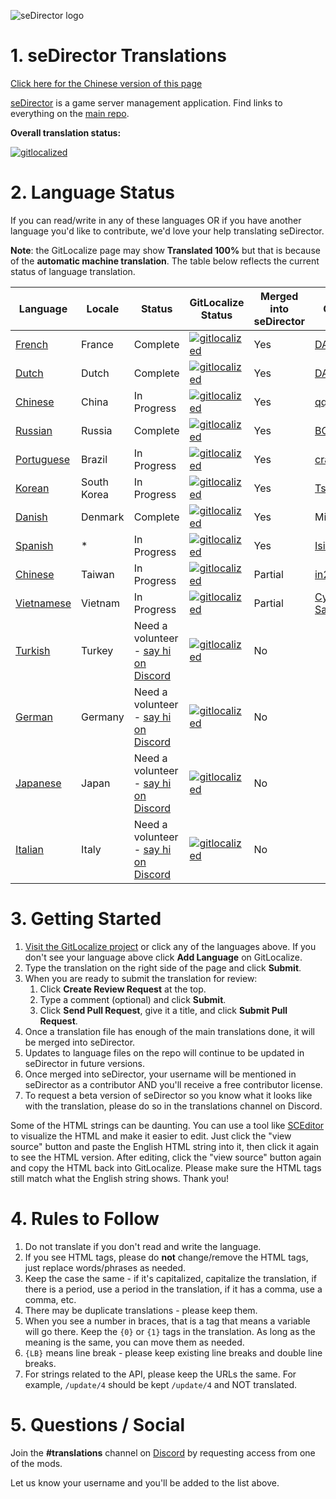 ![seDirector logo](https://sedirector.net/images/logo.png)

# 1. seDirector Translations

[Click here for the Chinese version of this page](https://github-com.translate.goog/seDirector/Translations?_x_tr_sl=auto&_x_tr_tl=zh-CN&_x_tr_hl=en-US&_x_tr_pto=wapp)

[seDirector](https://sedirector.net) is a game server management application. Find links to everything on the [main repo](https://github.com/seDirector/App).

**Overall translation status:**

[![gitlocalized](https://gitlocalize.com/repo/6994/whole_project/badge.svg)](https://gitlocalize.com/repo/6994/whole_project?utm_source=badge)

# 2. Language Status

If you can read/write in any of these languages OR if you have another language you'd like to contribute, we'd love your help translating seDirector.

**Note**: the GitLocalize page may show **Translated 100%** but that is because of the **automatic machine translation**. The table below reflects the current status of language translation.

|Language|Locale|Status|GitLocalize Status|Merged into seDirector|Contributors|
|--|--|--|--|--|--|
|[French](https://gitlocalize.com/repo/6994/fr/en.json)|France|Complete|[![gitlocalized](https://gitlocalize.com/repo/6994/fr/badge.svg)](https://gitlocalize.com/repo/6994/fr?utm_source=badge)|Yes|[DAYBR3AK1999](https://github.com/DAYBR3AK1999)|
|[Dutch](https://gitlocalize.com/repo/6994/nl/en.json)|Dutch|Complete|[![gitlocalized](https://gitlocalize.com/repo/6994/nl/badge.svg)](https://gitlocalize.com/repo/6994/nl?utm_source=badge)|Yes|[DAYBR3AK1999](https://github.com/DAYBR3AK1999)|
|[Chinese](https://gitlocalize.com/repo/6994/zh-CN/en.json)|China|In Progress|[![gitlocalized](https://gitlocalize.com/repo/6994/zh-CN/badge.svg)](https://gitlocalize.com/repo/6994/zh-CN?utm_source=badge)|Yes|[qq410525209](https://github.com/qq410525209)|
|[Russian](https://gitlocalize.com/repo/6994/ru/en.json)|Russia|Complete|[![gitlocalized](https://gitlocalize.com/repo/6994/ru/badge.svg)](https://gitlocalize.com/repo/6994/ru?utm_source=badge)|Yes|[BODZy](https://github.com/BODZy)|
|[Portuguese](https://gitlocalize.com/repo/6994/pt-BR/en.json)|Brazil|In Progress|[![gitlocalized](https://gitlocalize.com/repo/6994/pt-BR/badge.svg)](https://gitlocalize.com/repo/6994/pt-BR?utm_source=badge)|Yes|[crashzk](https://github.com/crashzk)|
|[Korean](https://gitlocalize.com/repo/6994/ko/en.json)|South Korea|In Progress|[![gitlocalized](https://gitlocalize.com/repo/6994/ko/badge.svg)](https://gitlocalize.com/repo/6994/ko?utm_source=badge)|Yes|[Tsukasa](https://github.com/Tsukasa-Nefren)|
|[Danish](https://gitlocalize.com/repo/6994/da/en.json)|Denmark|Complete|[![gitlocalized](https://gitlocalize.com/repo/6994/da/badge.svg)](https://gitlocalize.com/repo/6994/da?utm_source=badge)|Yes|MikkelDK|
|[Spanish](https://gitlocalize.com/repo/6994/es/en.json)|*|In Progress|[![gitlocalized](https://gitlocalize.com/repo/6994/es/badge.svg)](https://gitlocalize.com/repo/6994/es?utm_source=badge)|Yes|[IsidroPenh](https://github.com/IsidroPenh)|
|[Chinese](https://gitlocalize.com/repo/6994/zh-TW/en.json)|Taiwan|In Progress|[![gitlocalized](https://gitlocalize.com/repo/6994/zh-TW/badge.svg)](https://gitlocalize.com/repo/6994/zh-TW?utm_source=badge)|Partial|[in2002-tw](https://github.com/in2002-tw)|
|[Vietnamese](https://gitlocalize.com/repo/6994/vi/en.json)|Vietnam|In Progress|[![gitlocalized](https://gitlocalize.com/repo/6994/vi/badge.svg)](https://gitlocalize.com/repo/6994/vi?utm_source=badge)|Partial|[Cyber-Samurai-997](https://github.com/Cyber-Samurai-997)|
|[Turkish](https://gitlocalize.com/repo/6994/tr/en.json)|Turkey|Need a volunteer - [say hi on Discord](https://sedirector.net/discord)|[![gitlocalized](https://gitlocalize.com/repo/6994/tr/badge.svg)](https://gitlocalize.com/repo/6994/tr?utm_source=badge)|No||
|[German](https://gitlocalize.com/repo/6994/de/en.json)|Germany|Need a volunteer - [say hi on Discord](https://sedirector.net/discord)|[![gitlocalized](https://gitlocalize.com/repo/6994/de/badge.svg)](https://gitlocalize.com/repo/6994/de?utm_source=badge)|No||
|[Japanese](https://gitlocalize.com/repo/6994/ja/en.json)|Japan|Need a volunteer - [say hi on Discord](https://sedirector.net/discord)|[![gitlocalized](https://gitlocalize.com/repo/6994/ja/badge.svg)](https://gitlocalize.com/repo/6994/ja?utm_source=badge)|No||
|[Italian](https://gitlocalize.com/repo/6994/it/en.json)|Italy|Need a volunteer - [say hi on Discord](https://sedirector.net/discord)|[![gitlocalized](https://gitlocalize.com/repo/6994/it/badge.svg)](https://gitlocalize.com/repo/6994/it?utm_source=badge)|No||
# 3. Getting Started

1.  [Visit the GitLocalize project](https://gitlocalize.com/repo/6994) or click any of the languages above. If you don't see your language above click **Add Language** on GitLocalize.
2.  Type the translation on the right side of the page and click **Submit**.
3.  When you are ready to submit the translation for review:
    1. Click **Create Review Request** at the top.
    2. Type a comment (optional) and click **Submit**.
    3. Click **Send Pull Request**, give it a title, and click **Submit Pull Request**.
4.  Once a translation file has enough of the main translations done, it will be merged into seDirector.
5.  Updates to language files on the repo will continue to be updated in seDirector in future versions.
6.  Once merged into seDirector, your username will be mentioned in seDirector as a contributor AND you'll receive a free contributor license.
7.  To request a beta version of seDirector so you know what it looks like with the translation, please do so in the translations channel on Discord.

Some of the HTML strings can be daunting. You can use a tool like <a target="_blank" href="https://www.sceditor.com/">SCEditor</a> to visualize the HTML and make it easier to edit. Just click the "view source" button and paste the English HTML string into it, then click it again to see the HTML version. After editing, click the "view source" button again and copy the HTML back into GitLocalize. Please make sure the HTML tags still match what the English string shows. Thank you!
# 4. Rules to Follow

1.  Do not translate if you don't read and write the language.
2.  If you see HTML tags, please do **not** change/remove the HTML tags, just replace words/phrases as needed.
3.  Keep the case the same - if it's capitalized, capitalize the translation, if there is a period, use a period in the translation, if it has a comma, use a comma, etc.
4.  There may be duplicate translations - please keep them.
5.  When you see a number in braces, that is a tag that means a variable will go there. Keep the `{0}` or `{1}` tags in the translation. As long as the meaning is the same, you can move them as needed.
6.  `{LB}` means line break - please keep existing line breaks and double line breaks.
7.  For strings related to the API, please keep the URLs the same. For example, `/update/4` should be kept `/update/4` and NOT translated.

# 5. Questions / Social

Join the **#translations** channel on [Discord](https://sedirector.net/discord) by requesting access from one of the mods.

Let us know your username and you'll be added to the list above.